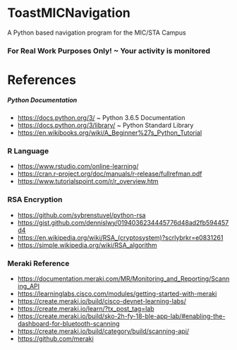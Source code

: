 # ToastMICNavigation
A Python based navigation program for the MIC/STA Campus
### For Real Work Purposes Only! ~ Your activity is monitored

# References
##### Python Documentation
- https://docs.python.org/3/ ~ Python 3.6.5 Documentation
- https://docs.python.org/3/library/ ~ Python Standard Library
- https://en.wikibooks.org/wiki/A_Beginner%27s_Python_Tutorial

### R Language
- https://www.rstudio.com/online-learning/
- https://cran.r-project.org/doc/manuals/r-release/fullrefman.pdf
- https://www.tutorialspoint.com/r/r_overview.htm

### RSA Encryption
- https://github.com/sybrenstuvel/python-rsa
- https://gist.github.com/dennislwy/0194036234445776d48ad2fb594457d4
- https://en.wikipedia.org/wiki/RSA_(cryptosystem)?scrlybrkr=e0831261
- https://simple.wikipedia.org/wiki/RSA_algorithm

### Meraki Reference

- https://documentation.meraki.com/MR/Monitoring_and_Reporting/Scanning_API
- https://learninglabs.cisco.com/modules/getting-started-with-meraki
- https://create.meraki.io/build/cisco-devnet-learning-labs/
- https://create.meraki.io/learn/?tx_post_tag=lab
- https://create.meraki.io/build/sko-2h-fy-18-ble-app-lab/#enabling-the-dashboard-for-bluetooth-scanning
- https://create.meraki.io/build/category/build/scanning-api/
- https://github.com/meraki
